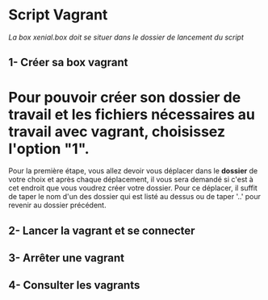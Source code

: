 # Script Vagrant

*La box xenial.box doit se situer dans le dossier de lancement du script*

1- Créer sa box vagrant
-------------------------
Pour pouvoir créer son dossier de travail et les fichiers nécessaires au travail avec vagrant, choisissez l'option "1".
====
Pour la première étape, vous allez devoir vous déplacer dans le **dossier** de votre choix et après chaque déplacement, il vous sera demandé si c'est à cet endroit que vous voudrez créer votre dossier. Pour ce déplacer, il suffit de taper le nom d'un des dossier qui est listé au dessus ou de taper '..' pour revenir au dossier précédent.

2- Lancer la vagrant et se connecter
-------------------------

3- Arrêter une vagrant
-------------------------

4- Consulter les vagrants
-------------------------
